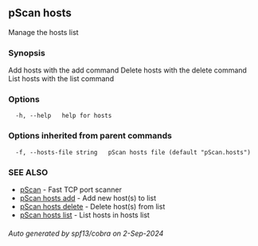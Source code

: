 ## pScan hosts

Manage the hosts list

### Synopsis

Add hosts with the add command
Delete hosts with the delete command
List hosts with the list command

### Options

```
  -h, --help   help for hosts
```

### Options inherited from parent commands

```
  -f, --hosts-file string   pScan hosts file (default "pScan.hosts")
```

### SEE ALSO

* [pScan](pScan.md)	 - Fast TCP port scanner
* [pScan hosts add](pScan_hosts_add.md)	 - Add new host(s) to list
* [pScan hosts delete](pScan_hosts_delete.md)	 - Delete host(s) from list
* [pScan hosts list](pScan_hosts_list.md)	 - List hosts in hosts list

###### Auto generated by spf13/cobra on 2-Sep-2024
